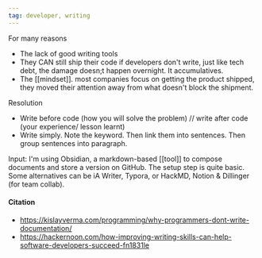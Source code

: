 ```yaml
---
tag: developer, writing
---
```


For many reasons
- The lack of good writing tools
- They CAN still ship their code if developers don't write, just like tech debt, the damage doesn;t happen overnight. It accumulatives. 
- The [[mindset]]. most companies focus on getting the product shipped, they moved their attention away from what doesn't block the shipment. 

Resolution
- Write before code (how you will solve the problem) // write after code (your experience/ lesson learnt) 
- Write simply. Note the keyword. Then link them into sentences. Then group sentences into paragraph. 

Input: I'm using Obsidian, a markdown-based [[tool]] to compose documents and store a version on GitHub. The setup step is quite basic. Some alternatives can be iA Writer, Typora, or HackMD, Notion & Dillinger (for team collab).

#### Citation
- https://kislayverma.com/programming/why-programmers-dont-write-documentation/
- https://hackernoon.com/how-improving-writing-skills-can-help-software-developers-succeed-fn1831le